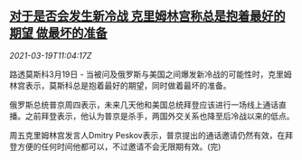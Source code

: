 <!--1616153462000-->
[对于是否会发生新冷战 克里姆林宫称总是抱着最好的期望 做最坏的准备](https://cn.reuters.com/article/russia-usa-kremlin-cold-war-0319-idCNKBS2BB12I)
------

<div><i>2021-03-19T11:04:17Z</i></div><p>路透莫斯科3月19日 - 当被问及俄罗斯与美国之间爆发新冷战的可能性时，克里姆林宫表示，莫斯科总是抱着最好的期望，同时做着最坏的准备。</p><p>俄罗斯总统普京周四表示，未来几天他和美国总统拜登应该进行一场线上通话直播。之前拜登表示，他认为普京是杀手，两国外交关系也降至后冷战以来的低点。</p><p>周五克里姆林宫发言人Dmitry Peskov表示，普京提出的通话邀请仍然有效，在拜登方便的任何时间他都可以，不过邀请不会无限期有效。(完)</p>
